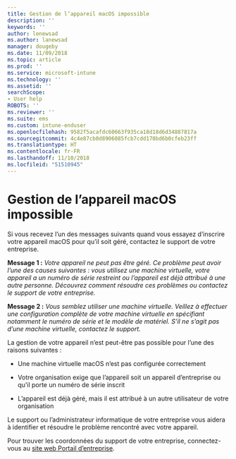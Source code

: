 ```yaml
---
title: Gestion de l’appareil macOS impossible
description: ''
keywords: ''
author: lenewsad
ms.author: lanewsad
manager: dougeby
ms.date: 11/09/2018
ms.topic: article
ms.prod: ''
ms.service: microsoft-intune
ms.technology: ''
ms.assetid: ''
searchScope:
- User help
ROBOTS: ''
ms.reviewer: ''
ms.suite: ems
ms.custom: intune-enduser
ms.openlocfilehash: 9582f5acafdc60663f935ca18d18d6d34887817a
ms.sourcegitcommit: 4c4e87cb0d8906085fcb7cdd170bd6b0cfeb23ff
ms.translationtype: HT
ms.contentlocale: fr-FR
ms.lasthandoff: 11/10/2018
ms.locfileid: "51510945"
---
```

# <a name="unable-to-get-macos-device-managed"></a>Gestion de l’appareil macOS impossible

Si vous recevez l’un des messages suivants quand vous essayez d’inscrire votre appareil macOS pour qu’il soit géré, contactez le support de votre entreprise.

**Message 1 :** *Votre appareil ne peut pas être géré. Ce problème peut avoir l’une des causes suivantes : vous utilisez une machine virtuelle, votre appareil a un numéro de série restreint ou l’appareil est déjà attribué à une autre personne. Découvrez comment résoudre ces problèmes ou contactez le support de votre entreprise.*

**Message 2 :** *Vous semblez utiliser une machine virtuelle. Veillez à effectuer une configuration complète de votre machine virtuelle en spécifiant notamment le numéro de série et le modèle de matériel. S’il ne s’agit pas d’une machine virtuelle, contactez le support.*  

La gestion de votre appareil n’est peut-être pas possible pour l’une des raisons suivantes : 

* Une machine virtuelle macOS n’est pas configurée correctement   

* Votre organisation exige que l’appareil soit un appareil d’entreprise ou qu’il porte un numéro de série inscrit   

* L’appareil est déjà géré, mais il est attribué à un autre utilisateur de votre organisation  

Le support ou l’administrateur informatique de votre entreprise vous aidera à identifier et résoudre le problème rencontré avec votre appareil.  

Pour trouver les coordonnées du support de votre entreprise, connectez-vous au [site web Portail d’entreprise](https://go.microsoft.com/fwlink/?linkid=2010980).
